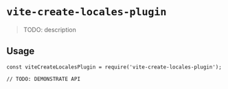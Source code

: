 # `vite-create-locales-plugin`

> TODO: description

## Usage

```
const viteCreateLocalesPlugin = require('vite-create-locales-plugin');

// TODO: DEMONSTRATE API
```
